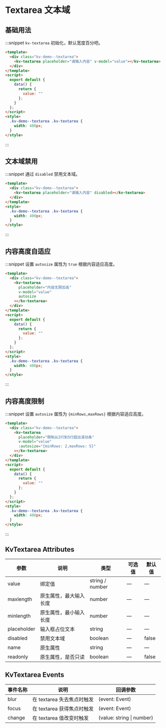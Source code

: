 # Textarea 文本域

## 基础用法

:::snippet `kv-textarea` 初始化，默认宽度百分吧。

```html
<template>
  <div class="kv-demo--textarea">
    <kv-textarea placeholder="请输入内容" v-model="value"></kv-textarea>
  </div>
</template>
<script>
  export default {
    data() {
      return {
        value: ""
      };
    }
  };
</script>
<style>
  .kv-demo--textarea .kv-textarea {
    width: 400px;
  }
</style>
```

:::

## 文本域禁用

:::snippet 通过 `disabled` 禁用文本域。

```html
<template>
  <div class="kv-demo--textarea">
    <kv-textarea placeholder="请输入内容" disabled></kv-textarea>
  </div>
</template>
<style>
  .kv-demo--textarea .kv-textarea {
    width: 400px;
  }
</style>
```

:::

## 内容高度自适应

:::snippet 设置 `autosize` 属性为 `true` 根据内容适应高度。

```html
<template>
  <div class="kv-demo--textarea">
    <kv-textarea
      placeholder="内容无限加高"
      v-model="value"
      autosize
    ></kv-textarea>
  </div>
</template>
<script>
  export default {
    data() {
      return {
        value: ""
      };
    }
  };
</script>
<style>
  .kv-demo--textarea .kv-textarea {
    width: 400px;
  }
</style>
```

:::

## 内容高度限制

:::snippet 设置 `autosize` 属性为 `{minRows,maxRows}` 根据内容适应高度。

```html
<template>
  <div class="kv-demo--textarea">
    <kv-textarea
      placeholder="限制从2行到5行超出滚动条"
      v-model="value"
      :autosize="{minRows: 2,maxRows: 5}"
    ></kv-textarea>
  </div>
</template>
<script>
  export default {
    data() {
      return {
        value: ""
      };
    }
  };
</script>
<style>
  .kv-demo--textarea .kv-textarea {
    width: 400px;
  }
</style>
```

:::

## KvTextarea Attributes

| 参数        | 说明                   | 类型            | 可选值 | 默认值 |
| ----------- | ---------------------- | --------------- | ------ | ------ |
| value       | 绑定值                 | string / number | —      | —      |
| maxlength   | 原生属性，最大输入长度 | number          | —      | —      |
| minlength   | 原生属性，最小输入长度 | number          | —      | —      |
| placeholder | 输入框占位文本         | string          | —      | —      |
| disabled    | 禁用文本域             | boolean         | —      | false  |
| name        | 原生属性               | string          | —      | —      |
| readonly    | 原生属性，是否只读     | boolean         | —      | false  |

## KvTextarea Events

| 事件名称 | 说明                       | 回调参数                  |
| -------- | -------------------------- | ------------------------- |
| blur     | 在 textarea 失去焦点时触发 | (event: Event)            |
| focus    | 在 textarea 获得焦点时触发 | (event: Event)            |
| change   | 在 textarea 值改变时触发   | (value: string \| number) |
